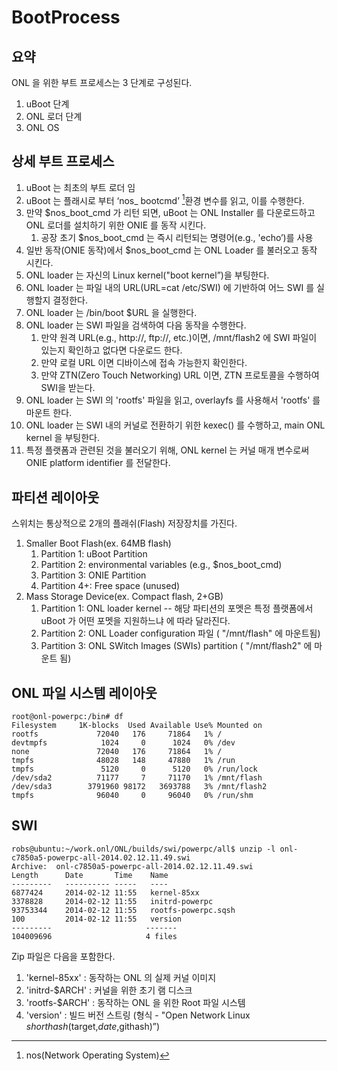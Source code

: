# BootProcess
## 요약
ONL 을 위한 부트 프로세스는 3 단계로 구성된다.
1. uBoot 단계
2. ONL 로더 단계
3. ONL OS  
## 상세 부트 프로세스
1. uBoot 는 최초의 부트 로더 임
2. uBoot 는 플래시로 부터 ‘nos\_ bootcmd’  [^1]환경 변수를 읽고, 이를 수행한다.
3. 만약 $nos\_boot\_cmd 가 리턴 되면, uBoot 는 ONL Installer 를 다운로드하고 ONL 로더를 설치하기 위한 ONIE 를 동작 시킨다.
	1. 공장 초기 $nos\_boot\_cmd 는 즉시 리턴되는 명령어(e.g., 'echo’)를 사용
4. 일반 동작(ONIE 동작)에서 $nos\_boot\_cmd 는 ONL Loader 를 불러오고 동작 시킨다.
5. ONL loader 는 자신의 Linux kernel("boot kernel”)을 부팅한다. 
6. ONL loader 는 파일 내의 URL(URL=cat /etc/SWI) 에 기반하여 어느 SWI 를 실행할지 결정한다.
7. ONL loader 는  /bin/boot $URL 을 실행한다.
8. ONL loader 는 SWI 파일을 검색하여 다음 동작을 수행한다. 
	1. 만약 원격 URL(e.g., http://, ftp://, etc.)이면, /mnt/flash2 에 SWI 파일이 있는지 확인하고 없다면 다운로드 한다. 
	2. 만약 로컬 URL 이면 디바이스에 접속 가능한지 확인한다.
	3. 만약 ZTN(Zero Touch Networking) URL 이면, ZTN 프로토콜을 수행하여 SWI을 받는다.
9. ONL loader 는 SWI 의 'rootfs' 파일을 읽고,  overlayfs 를 사용해서 'rootfs' 를 마운트 한다.
10. ONL loader 는 SWI 내의 커널로 전환하기 위한  kexec() 를  수행하고, main ONL kernel 을 부팅한다.
11. 특정 플랫폼과 관련된 것을 불러오기 위해, ONL kernel 는 커널 매개 변수로써 ONIE platform identifier 를 전달한다.

## 파티션 레이아웃
스위치는 통상적으로 2개의 플래쉬(Flash) 저장장치를 가진다.
1. Smaller Boot Flash(ex. 64MB flash)
	1. Partition 1:  uBoot Partition
	2. Partition 2: environmental variables (e.g., $nos\_boot\_cmd) 
	3. Partition 3: ONIE Partition
	4. Partition 4+: Free space (unused)
2. Mass Storage Device(ex. Compact flash, 2+GB)
	1. Partition 1: ONL loader kernel -- 해당 파티션의 포멧은 특정 플랫폼에서 uBoot 가 어떤 포멧을 지원하느냐 에 따라 달라진다.
	2. Partition 2: ONL Loader configuration 파일 ( "/mnt/flash" 에 마운트됨)
	3. Partition 3: ONL SWitch Images (SWIs) partition ( "/mnt/flash2" 에 마운트 됨)

## ONL 파일 시스템 레이아웃
	root@onl-powerpc:/bin# df
	Filesystem     1K-blocks  Used Available Use% Mounted on
	rootfs             72040   176     71864   1% /
	devtmpfs            1024     0      1024   0% /dev
	none               72040   176     71864   1% /
	tmpfs              48028   148     47880   1% /run
	tmpfs               5120     0      5120   0% /run/lock
	/dev/sda2          71177     7     71170   1% /mnt/flash
	/dev/sda3        3791960 98172   3693788   3% /mnt/flash2
	tmpfs              96040     0     96040   0% /run/shm

## SWI
	robs@ubuntu:~/work.onl/ONL/builds/swi/powerpc/all$ unzip -l onl-c7850a5-powerpc-all-2014.02.12.11.49.swi
	Archive:  onl-c7850a5-powerpc-all-2014.02.12.11.49.swi
	Length      Date       Time    Name
	---------   ---------- -----   ----
	6877424     2014-02-12 11:55   kernel-85xx
	3378828     2014-02-12 11:55   initrd-powerpc
	93753344    2014-02-12 11:55   rootfs-powerpc.sqsh
	100         2014-02-12 11:55   version
	---------                     -------
	104009696                     4 files
Zip 파일은 다음을 포함한다.
1. 'kernel-85xx' : 동작하는 ONL 의 실제 커널 이미지
2. 'initrd-$ARCH' : 커널을 위한 초기 램 디스크
3. 'rootfs-$ARCH' : 동작하는 ONL 을 위한 Root 파일 시스템
4. 'version' : 빌드 버전 스트링 (형식 -  "Open Network Linux $shorthash ($target,$date,$githash)”)

[^1]:	nos(Network Operating System)